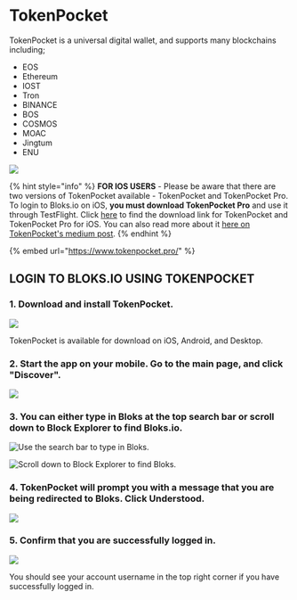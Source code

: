 # TokenPocket

TokenPocket is a universal digital wallet, and supports many blockchains including;

* EOS
* Ethereum
* IOST
* Tron
* BINANCE
* BOS
* COSMOS
* MOAC
* Jingtum
* ENU

![](../../.gitbook/assets/image%20%28139%29.png)

{% hint style="info" %}
**FOR IOS USERS** - Please be aware that there are two versions of TokenPocket available - TokenPocket and TokenPocket Pro. To login to Bloks.io on iOS, **you must download TokenPocket Pro** and use it through TestFlight. Click [here](https://download.tokenpocket.pro/index.html#/?platform=ios) to find the download link for TokenPocket and TokenPocket Pro for iOS. You can also read more about it [here on TokenPocket's medium post](https://medium.com/@tokenpocket.gm/tokenpocket-pro-is-live-with-a-built-in-dapp-store-f32431f64ed9).
{% endhint %}

{% embed url="https://www.tokenpocket.pro/" %}

## LOGIN TO BLOKS.IO USING TOKENPOCKET <a id="login-to-bloks-io-using-nova-wallet"></a>

### 1. Download and install TokenPocket. <a id="1-download-and-install-nova-wallet"></a>

![](../../.gitbook/assets/image%20%28162%29.png)

TokenPocket is available for download on iOS, Android, and Desktop.

### 2. Start the app on your mobile. Go to the main page, and click "Discover". <a id="2-start-the-app-on-your-mobile-go-to-the-main-page-and-click-more"></a>

![](../../.gitbook/assets/image%20%28208%29.png)

### 3. You can either type in Bloks at the top search bar or scroll down to Block Explorer to find Bloks.io. <a id="3-click-discovery-under-more"></a>

![Use the search bar to type in Bloks.](../../.gitbook/assets/tokenpocket-search-for-bloks%20%281%29.jpeg)

![Scroll down to Block Explorer to find Bloks.](../../.gitbook/assets/tokenpocket-browse-dapps.jpeg)

### 4. TokenPocket will prompt you with a message that you are being redirected to Bloks. Click Understood. <a id="4-scroll-down-to-tool-section-and-click-on-bloks"></a>

![](../../.gitbook/assets/image%20%2867%29.png)

### 5. Confirm that you are successfully logged in. <a id="5-nova-wallet-will-prompt-you-to-select-the-account-you-would-like-to-use-to-interact-with-bloks-io"></a>

![](../../.gitbook/assets/image%20%287%29.png)

You should see your account username in the top right corner if you have successfully logged in.[  
](https://app.gitbook.com/@eos-cafe-block/s/bloks/~/drafts/-Ln_9pDSa4pUka2peWf5/primary/login/mobile-wallets)

